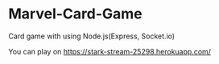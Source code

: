 # Marvel-Card-Game

Card game with using Node.js(Express, Socket.io)

You can play on https://stark-stream-25298.herokuapp.com/
